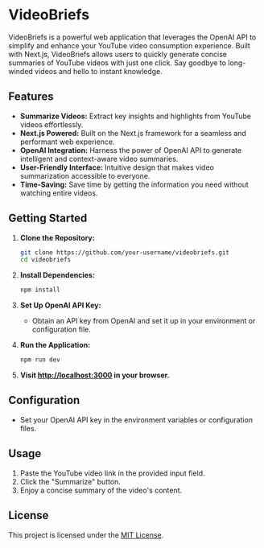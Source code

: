 # VideoBriefs

VideoBriefs is a powerful web application that leverages the OpenAI API to simplify and enhance your YouTube video consumption experience. Built with Next.js, VideoBriefs allows users to quickly generate concise summaries of YouTube videos with just one click. Say goodbye to long-winded videos and hello to instant knowledge.

## Features

- **Summarize Videos:** Extract key insights and highlights from YouTube videos effortlessly.
- **Next.js Powered:** Built on the Next.js framework for a seamless and performant web experience.
- **OpenAI Integration:** Harness the power of OpenAI API to generate intelligent and context-aware video summaries.
- **User-Friendly Interface:** Intuitive design that makes video summarization accessible to everyone.
- **Time-Saving:** Save time by getting the information you need without watching entire videos.

## Getting Started

1. **Clone the Repository:**
   ```bash
   git clone https://github.com/your-username/videobriefs.git
   cd videobriefs
   ```

2. **Install Dependencies:**
   ```bash
   npm install
   ```

3. **Set Up OpenAI API Key:**
   - Obtain an API key from OpenAI and set it up in your environment or configuration file.

4. **Run the Application:**
   ```bash
   npm run dev
   ```

5. **Visit [http://localhost:3000](http://localhost:3000) in your browser.**

## Configuration

- Set your OpenAI API key in the environment variables or configuration files.

## Usage

1. Paste the YouTube video link in the provided input field.
2. Click the "Summarize" button.
3. Enjoy a concise summary of the video's content.

## License

This project is licensed under the [MIT License](LICENSE.md).
